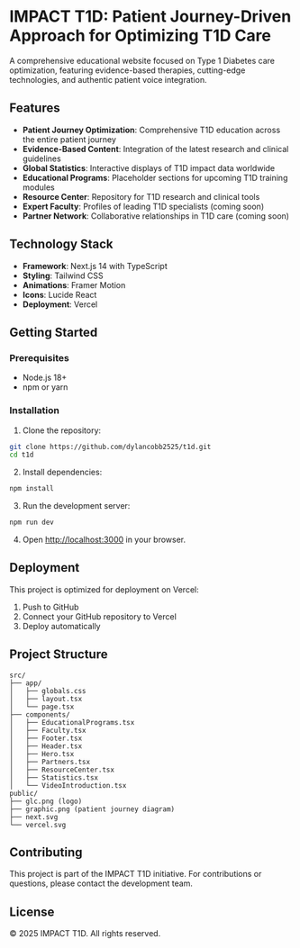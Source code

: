 # IMPACT T1D: Patient Journey-Driven Approach for Optimizing T1D Care

A comprehensive educational website focused on Type 1 Diabetes care optimization, featuring evidence-based therapies, cutting-edge technologies, and authentic patient voice integration.

## Features

- **Patient Journey Optimization**: Comprehensive T1D education across the entire patient journey
- **Evidence-Based Content**: Integration of the latest research and clinical guidelines
- **Global Statistics**: Interactive displays of T1D impact data worldwide
- **Educational Programs**: Placeholder sections for upcoming T1D training modules
- **Resource Center**: Repository for T1D research and clinical tools
- **Expert Faculty**: Profiles of leading T1D specialists (coming soon)
- **Partner Network**: Collaborative relationships in T1D care (coming soon)

## Technology Stack

- **Framework**: Next.js 14 with TypeScript
- **Styling**: Tailwind CSS
- **Animations**: Framer Motion
- **Icons**: Lucide React
- **Deployment**: Vercel

## Getting Started

### Prerequisites

- Node.js 18+ 
- npm or yarn

### Installation

1. Clone the repository:
```bash
git clone https://github.com/dylancobb2525/t1d.git
cd t1d
```

2. Install dependencies:
```bash
npm install
```

3. Run the development server:
```bash
npm run dev
```

4. Open [http://localhost:3000](http://localhost:3000) in your browser.

## Deployment

This project is optimized for deployment on Vercel:

1. Push to GitHub
2. Connect your GitHub repository to Vercel
3. Deploy automatically

## Project Structure

```
src/
├── app/
│   ├── globals.css
│   ├── layout.tsx
│   └── page.tsx
├── components/
│   ├── EducationalPrograms.tsx
│   ├── Faculty.tsx
│   ├── Footer.tsx
│   ├── Header.tsx
│   ├── Hero.tsx
│   ├── Partners.tsx
│   ├── ResourceCenter.tsx
│   ├── Statistics.tsx
│   └── VideoIntroduction.tsx
public/
├── glc.png (logo)
├── graphic.png (patient journey diagram)
├── next.svg
└── vercel.svg
```

## Contributing

This project is part of the IMPACT T1D initiative. For contributions or questions, please contact the development team.

## License

© 2025 IMPACT T1D. All rights reserved.